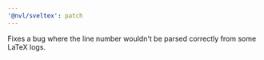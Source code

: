 ```yaml
---
'@nvl/sveltex': patch
---
```


Fixes a bug where the line number wouldn't be parsed correctly from some LaTeX logs.
